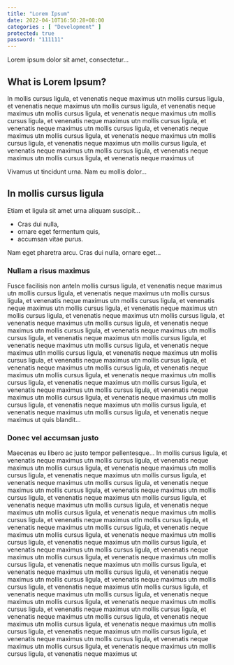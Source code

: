 ```yaml
---
title: "Lorem Ipsum"
date: 2022-04-10T16:50:28+08:00
categories : [ "Development" ]
protected: true
password: "111111"
---
```

Lorem ipsum dolor sit amet, consectetur...
## What is Lorem Ipsum?
In mollis cursus ligula, et venenatis neque maximus utn mollis cursus ligula, et venenatis neque maximus utn mollis cursus ligula, et venenatis neque maximus utn mollis cursus ligula, et venenatis neque maximus utn mollis cursus ligula, et venenatis neque maximus utn mollis cursus ligula, et venenatis neque maximus utn mollis cursus ligula, et venenatis neque maximus utn mollis cursus ligula, et venenatis neque maximus utn mollis cursus ligula, et venenatis neque maximus utn mollis cursus ligula, et venenatis neque maximus utn mollis cursus ligula, et venenatis neque maximus utn mollis cursus ligula, et venenatis neque maximus ut

Vivamus ut tincidunt urna. Nam eu mollis dolor...

## In mollis cursus ligula
Etiam et ligula sit amet urna aliquam suscipit...

- Cras dui nulla,
- ornare eget fermentum quis, 
- accumsan vitae purus.

Nam eget pharetra arcu. Cras dui nulla, ornare eget...

### Nullam a risus maximus
Fusce facilisis non anteIn mollis cursus ligula, et venenatis neque maximus utn mollis cursus ligula, et venenatis neque maximus utn mollis cursus ligula, et venenatis neque maximus utn mollis cursus ligula, et venenatis neque maximus utn mollis cursus ligula, et venenatis neque maximus utn mollis cursus ligula, et venenatis neque maximus utn mollis cursus ligula, et venenatis neque maximus utn mollis cursus ligula, et venenatis neque maximus utn mollis cursus ligula, et venenatis neque maximus utn mollis cursus ligula, et venenatis neque maximus utn mollis cursus ligula, et venenatis neque maximus utn mollis cursus ligula, et venenatis neque maximus utIn mollis cursus ligula, et venenatis neque maximus utn mollis cursus ligula, et venenatis neque maximus utn mollis cursus ligula, et venenatis neque maximus utn mollis cursus ligula, et venenatis neque maximus utn mollis cursus ligula, et venenatis neque maximus utn mollis cursus ligula, et venenatis neque maximus utn mollis cursus ligula, et venenatis neque maximus utn mollis cursus ligula, et venenatis neque maximus utn mollis cursus ligula, et venenatis neque maximus utn mollis cursus ligula, et venenatis neque maximus utn mollis cursus ligula, et venenatis neque maximus utn mollis cursus ligula, et venenatis neque maximus ut quis blandit...

### Donec vel accumsan justo
Maecenas eu libero ac justo tempor pellentesque...
In mollis cursus ligula, et venenatis neque maximus utn mollis cursus ligula, et venenatis neque maximus utn mollis cursus ligula, et venenatis neque maximus utn mollis cursus ligula, et venenatis neque maximus utn mollis cursus ligula, et venenatis neque maximus utn mollis cursus ligula, et venenatis neque maximus utn mollis cursus ligula, et venenatis neque maximus utn mollis cursus ligula, et venenatis neque maximus utn mollis cursus ligula, et venenatis neque maximus utn mollis cursus ligula, et venenatis neque maximus utn mollis cursus ligula, et venenatis neque maximus utn mollis cursus ligula, et venenatis neque maximus utIn mollis cursus ligula, et venenatis neque maximus utn mollis cursus ligula, et venenatis neque maximus utn mollis cursus ligula, et venenatis neque maximus utn mollis cursus ligula, et venenatis neque maximus utn mollis cursus ligula, et venenatis neque maximus utn mollis cursus ligula, et venenatis neque maximus utn mollis cursus ligula, et venenatis neque maximus utn mollis cursus ligula, et venenatis neque maximus utn mollis cursus ligula, et venenatis neque maximus utn mollis cursus ligula, et venenatis neque maximus utn mollis cursus ligula, et venenatis neque maximus utn mollis cursus ligula, et venenatis neque maximus utIn mollis cursus ligula, et venenatis neque maximus utn mollis cursus ligula, et venenatis neque maximus utn mollis cursus ligula, et venenatis neque maximus utn mollis cursus ligula, et venenatis neque maximus utn mollis cursus ligula, et venenatis neque maximus utn mollis cursus ligula, et venenatis neque maximus utn mollis cursus ligula, et venenatis neque maximus utn mollis cursus ligula, et venenatis neque maximus utn mollis cursus ligula, et venenatis neque maximus utn mollis cursus ligula, et venenatis neque maximus utn mollis cursus ligula, et venenatis neque maximus utn mollis cursus ligula, et venenatis neque maximus ut
